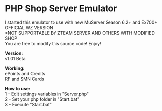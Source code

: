 PHP Shop Server Emulator
=============
I started this emulator to use with new MuServer Season 6.2+ and Ex700+ OFFICIAL WZ VERSION
<br>*NOT SUPPORTABLE BY ZTEAM SERVER AND OTHERS WITH MODIFIED SHOP
<br>You are free to modify this source code! Enjoy!

<b>Version:</b>
<br>v1.01 Beta

<b>Working:</b>
<br>ePoints and Credits
<br>RF and SMN Cards

<b>How to use:</b>
<br>1 - Edit settings variables in "Server.php"
<br>2 - Set your php folder in "Start.bat"
<br>3 - Execute "Start.bat"
